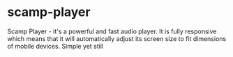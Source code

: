 # scamp-player
Scamp Player - it's a powerful and fast audio player. It is fully responsive which means that it will automatically adjust its screen size to fit dimensions of mobile devices. Simple yet still 
